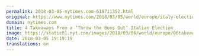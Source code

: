 ```yaml
---
permalink: 2018-03-05-nytimes.com-619711352.html
original: https://www.nytimes.com/2018/03/05/world/europe/italy-election.html?partner=rss&amp;emc=rss
domain: nytimes.com
title: 4 Takeaways From a ‘Throw the Bums Out’ Italian Election
image: https://static01.nyt.com/images/2018/03/06/world/europe/06takeaways1/06takeaways1-mediumThreeByTwo440.jpg
date: 2018-03-05 19:19:19
translations: en
---
```


